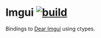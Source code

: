 
# Imgui [![build](https://github.com/aestheticintegration/ocaml-cimgui/workflows/build/badge.svg)](https://github.com/aestheticintegration/ocaml-cimgui/actions)

Bindings to [Dear Imgui](https://github.com/ocornut/imgui/) using ctypes.
